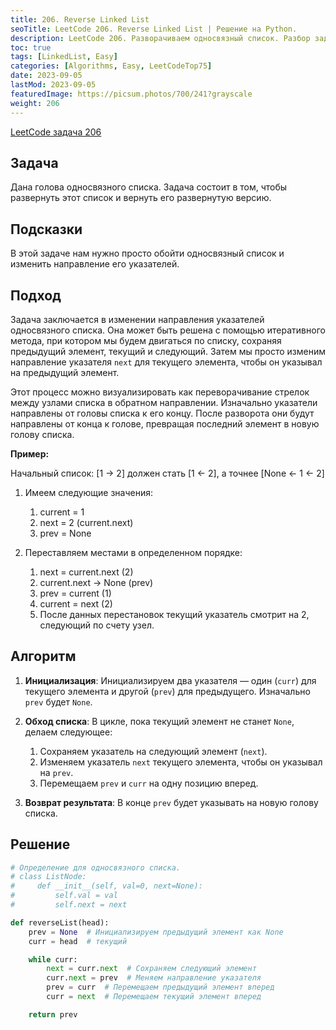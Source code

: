 ```yaml
---
title: 206. Reverse Linked List
seoTitle: LeetCode 206. Reverse Linked List | Решение на Python.
description: LeetCode 206. Разворачиваем односвязный список. Разбор задачи.
toc: true
tags: [LinkedList, Easy]
categories: [Algorithms, Easy, LeetCodeTop75]
date: 2023-09-05
lastMod: 2023-09-05
featuredImage: https://picsum.photos/700/241?grayscale
weight: 206
---
```



[LeetCode задача 206](<https://leetcode.com/problems/reverse-linked-list/>)

## Задача

Дана голова односвязного списка. Задача состоит в том, чтобы развернуть этот список и вернуть его развернутую версию.

## Подсказки

В этой задаче нам нужно просто обойти односвязный список и изменить направление его указателей.

## Подход

Задача заключается в изменении направления указателей односвязного списка. Она может быть решена с помощью итеративного метода, при котором мы будем двигаться по списку, сохраняя предыдущий элемент, текущий и следующий. Затем мы просто изменим направление указателя `next` для текущего элемента, чтобы он указывал на предыдущий элемент.

Этот процесс можно визуализировать как переворачивание стрелок между узлами списка в обратном направлении. Изначально указатели направлены от головы списка к его концу. После разворота они будут направлены от конца к голове, превращая последний элемент в новую голову списка.

**Пример:**

Начальный список: [1 -> 2] должен стать [1 <- 2], а точнее [None <- 1 <- 2]

1. Имеем следующие значения:
   1. current = 1
   2. next = 2 (current.next)
   3. prev = None

2. Переставляем местами в определенном порядке:
   1. next = current.next (2)
   2. current.next -> None (prev)
   3. prev = current (1)
   4. current = next (2)
   5. После данных перестановок текущий указатель смотрит на 2, следующий по счету узел.



## Алгоритм

1. **Инициализация**: Инициализируем два указателя — один (`curr`) для текущего элемента и другой (`prev`) для предыдущего. Изначально `prev` будет `None`.

2. **Обход списка**: В цикле, пока текущий элемент не станет `None`, делаем следующее:
   1. Сохраняем указатель на следующий элемент (`next`).
   2. Изменяем указатель `next` текущего элемента, чтобы он указывал на `prev`.
   3. Перемещаем `prev` и `curr` на одну позицию вперед.

3. **Возврат результата**: В конце `prev` будет указывать на новую голову списка.


## Решение

```python
# Определение для односвязного списка.
# class ListNode:
#     def __init__(self, val=0, next=None):
#         self.val = val
#         self.next = next

def reverseList(head):
    prev = None  # Инициализируем предыдущий элемент как None
    curr = head  # текущий

    while curr:
        next = curr.next  # Сохраняем следующий элемент
        curr.next = prev  # Меняем направление указателя
        prev = curr  # Перемещаем предыдущий элемент вперед
        curr = next  # Перемещаем текущий элемент вперед

    return prev
```
